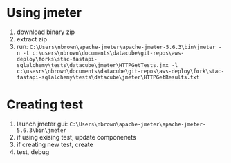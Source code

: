 # Using jmeter
1. download binary zip
2. extract zip
3. run:  `C:\Users\nbrown\apache-jmeter\apache-jmeter-5.6.3\bin\jmeter -n -t c:\users\nbrown\documents\datacube\git-repos\aws-deploy\forks\stac-fastapi-sqlalchemy\tests\datacube\jmeter\HTTPGetTests.jmx -l c:\usesrs\nbrown\documents\datacube\git-repos\aws-deploy\fork\stac-fastapi-sqlalchemy\tests\datacube\jmeter\HTTPGetResults.txt`
# Creating test
1. launch jmeter gui: `C:\Users\nbrown\apache-jmeter\apache-jmeter-5.6.3\bin\jmeter`
2. if using exising test, update componenets
3. if creating new test, create
4. test, debug
